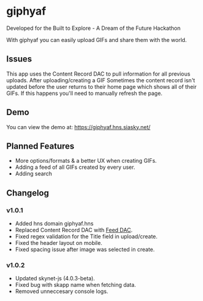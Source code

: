 # giphyaf

Developed for the Built to Explore - A Dream of the Future Hackathon

With giphyaf you can easily upload GIFs and share them with the world.

## Issues

This app uses the Content Record DAC to pull information for all previous uploads. After uploading/creating a GIF Sometimes the content record isn't updated before the user returns to their home page which shows all of their GIFs. If this happens you'll need to manually refresh the page.

## Demo

You can view the demo at: https://giphyaf.hns.siasky.net/

## Planned Features

- More options/formats & a better UX when creating GIFs.
- Adding a feed of all GIFs created by every user.
- Adding search

## Changelog
### v1.0.1
- Added hns domain giphyaf.hns
- Replaced Content Record DAC with [Feed DAC](https://github.com/redsolver/feed-dac-library).
- Fixed regex validation for the Title field in upload/create.
- Fixed the header layout on mobile.
- Fixed spacing issue after image was selected in create.

### v1.0.2
- Updated skynet-js (4.0.3-beta).
- Fixed bug with skapp name when fetching data.
- Removed unneccesary console logs.